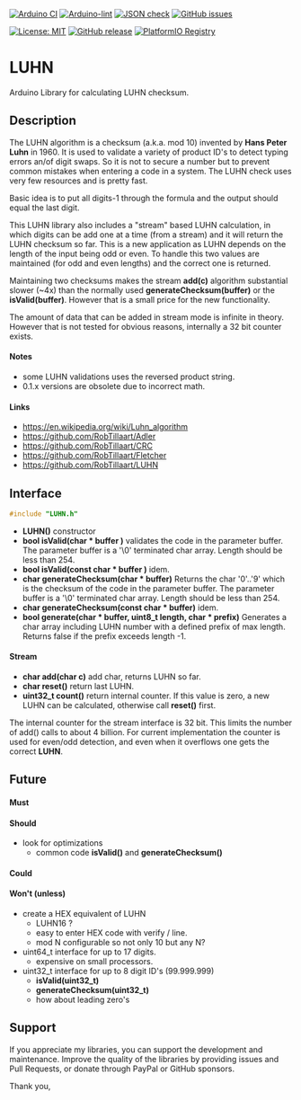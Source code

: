 
[![Arduino CI](https://github.com/RobTillaart/LUHN/workflows/Arduino%20CI/badge.svg)](https://github.com/marketplace/actions/arduino_ci)
[![Arduino-lint](https://github.com/RobTillaart/LUHN/actions/workflows/arduino-lint.yml/badge.svg)](https://github.com/RobTillaart/LUHN/actions/workflows/arduino-lint.yml)
[![JSON check](https://github.com/RobTillaart/LUHN/actions/workflows/jsoncheck.yml/badge.svg)](https://github.com/RobTillaart/LUHN/actions/workflows/jsoncheck.yml)
[![GitHub issues](https://img.shields.io/github/issues/RobTillaart/LUHN.svg)](https://github.com/RobTillaart/LUHN/issues)

[![License: MIT](https://img.shields.io/badge/license-MIT-green.svg)](https://github.com/RobTillaart/LUHN/blob/master/LICENSE)
[![GitHub release](https://img.shields.io/github/release/RobTillaart/LUHN.svg?maxAge=3600)](https://github.com/RobTillaart/LUHN/releases)
[![PlatformIO Registry](https://badges.registry.platformio.org/packages/robtillaart/library/LUHN.svg)](https://registry.platformio.org/libraries/robtillaart/LUHN)


# LUHN

Arduino Library for calculating LUHN checksum.


## Description

The LUHN algorithm is a checksum (a.k.a. mod 10) invented by **Hans Peter Luhn** in 1960. 
It is used to validate a variety of product ID's to detect typing errors an/of digit swaps.
So it is not to secure a number but to prevent common mistakes when entering a code in a system.
The LUHN check uses very few resources and is pretty fast. 

Basic idea is to put all digits-1 through the formula and the output should equal the last digit.

This LUHN library also includes a "stream" based LUHN calculation, in which digits can be add 
one at a time (from a stream) and it will return the LUHN checksum so far.
This is a new application as LUHN depends on the length of the input being odd or even.
To handle this two values are maintained (for odd and even lengths) and the correct one is returned.

Maintaining two checksums makes the stream **add(c)** algorithm substantial slower (~4x) than 
the normally used **generateChecksum(buffer)** or the **isValid(buffer)**. 
However that is a small price for the new functionality.

The amount of data that can be added in stream mode is infinite in theory.
However that is not tested for obvious reasons, internally a 32 bit counter exists.


#### Notes

- some LUHN validations uses the reversed product string.
- 0.1.x versions are obsolete due to incorrect math.


#### Links

- https://en.wikipedia.org/wiki/Luhn_algorithm
- https://github.com/RobTillaart/Adler
- https://github.com/RobTillaart/CRC
- https://github.com/RobTillaart/Fletcher
- https://github.com/RobTillaart/LUHN


## Interface

```cpp
#include "LUHN.h"
```

- **LUHN()** constructor
- **bool isValid(char \* buffer )** validates the code in the parameter buffer. 
The parameter buffer is a '\0' terminated char array. Length should be less than 254.
- **bool isValid(const char \* buffer )** idem.
- **char generateChecksum(char \* buffer)**
Returns the char '0'..'9' which is the checksum of the code in the parameter buffer.
The parameter buffer is a '\0' terminated char array. Length should be less than 254.
- **char generateChecksum(const char \* buffer)** idem.
- **bool generate(char \* buffer, uint8_t length, char \* prefix)**
Generates a char array including LUHN number with a defined prefix of max length.
Returns false if the prefix exceeds length -1.


#### Stream

- **char add(char c)** add char, returns LUHN so far.
- **char reset()** return last LUHN.
- **uint32_t count()** return internal counter.
If this value is zero, a new LUHN can be calculated, otherwise call **reset()** first.

The internal counter for the stream interface is 32 bit.
This limits the number of add() calls to about 4 billion.
For current implementation the counter is used for even/odd detection,
and even when it overflows one gets the correct **LUHN**.


## Future

#### Must

#### Should

- look for optimizations
  - common code **isValid()** and **generateChecksum()**

#### Could

#### Won't (unless)

- create a HEX equivalent of LUHN
  - LUHN16 ?
  - easy to enter HEX code with verify / line.
  - mod N configurable so not only 10 but any N?
- uint64_t interface for up to 17 digits.
  - expensive on small processors.
- uint32_t interface for up to 8 digit ID's (99.999.999)
  - **isValid(uint32_t)**
  - **generateChecksum(uint32_t)**
  - how about leading zero's


## Support

If you appreciate my libraries, you can support the development and maintenance.
Improve the quality of the libraries by providing issues and Pull Requests, or
donate through PayPal or GitHub sponsors.

Thank you,


